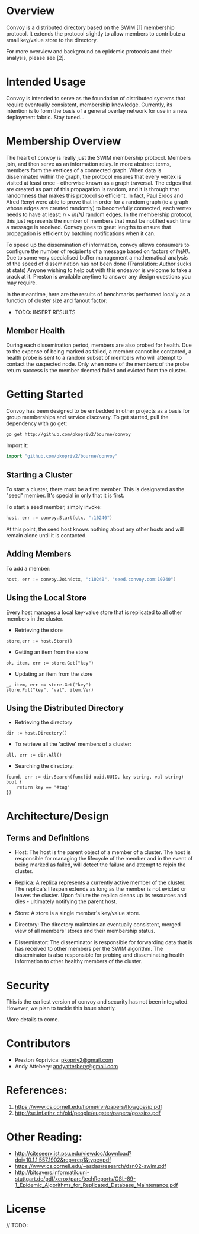 # Overview

Convoy is a distributed directory based on the SWIM [1] membership protocol.  It extends the protocol slightly to allow members to contribute a small key/value store to the directory.

For more overview and background on epidemic protocols and their analysis, please see [2].

# Intended Usage

Convoy is intended to serve as the foundation of distributed systems that require eventually consistent, membership knowledge.  Currently, its intention is to form the basis of a general overlay network for use in a new deployment fabric.  Stay tuned... 

# Membership Overview

The heart of convoy is really just the SWIM membership protocol.  Members join, and then serve as an information relay.  In more abstract terms, members form the vertices of a connected graph.  When data is disseminated within the graph, the protocol ensures that every vertex is visited at least once - otherwise known as a graph traversal.  The edges that are created as part of this propagation is random, and it is through that randomness that makes this protocol so efficient. In fact, Paul Erdos and Alred Renyi were able to prove that in order for a random graph (ie a graph whose edges are created randomly) to becomefully connected, each vertex needs to have at least:  *n ~ ln(N)* random edges.  In the membership protocol, this just represents the number of members that must be notified each time a message is received.  Convoy goes to great lengths to ensure that propagation is efficient by batching notifications when it can.  


To speed up the dissemination of information, convoy allows consumers to configure the number of recipients of a message based on factors of *ln(N)*.  Due to some very specialised buffer management a mathematical analysis of the speed of dissemination has not been done (Translation: Author sucks at stats)  Anyone wishing to help out with this endeavor is welcome to take a crack at it.  Preston is available anytime to answer any design questions you may require.  

In the meantime, here are the results of benchmarks performed locally as a function of cluster size and fanout factor: 

* TODO: INSERT RESULTS

## Member Health 

During each dissemination period, members are also probed for health.  Due to the expense of being marked as failed, a member cannot be contacted, a health probe is sent to a random subset of members who will attempt to contact the suspected node.  Only when none of the members of the probe return success is the member deemed failed and evicted from the cluster.

# Getting Started

Convoy has been designed to be embedded in other projects as a basis for group memberships and service discovery.  To get started, pull the dependency with go get:

```sh
go get http://github.com/pkopriv2/bourne/convoy
```

Import it:

```go
import "github.com/pkopriv2/bourne/convoy"
```

## Starting a Cluster

To start a cluster, there must be a first member.  This is designated as the "seed" member.
It's special in only that it is first.

To start a seed member, simply invoke:

```go
host, err := convoy.Start(ctx, ":10240")
```

At this point, the seed host knows nothing about any other hosts and will remain alone until
it is contacted.


## Adding Members

To add a member:

```go
host, err := convoy.Join(ctx, ":10240", "seed.convoy.com:10240")
```

## Using the Local Store

Every host manages a local key-value store that is replicated to all other members in the cluster.


* Retrieving the store
```
store,err := host.Store()
```

* Getting an item from the store

```
ok, item, err := store.Get("key")
```

* Updating an item from the store

```
_, item, err := store.Get("key")
store.Put("key", "val", item.Ver)
```

## Using the Distributed Directory

* Retrieving the directory
```
dir := host.Directory()
```

* To retrieve all the 'active' members of a cluster:
```
all, err := dir.All()
```

* Searching the directory:
```
found, err := dir.Search(func(id uuid.UUID, key string, val string) bool {
    return key == "#tag"
})
```

# Architecture/Design

## Terms and Definitions

* Host: The host is the parent object of a member of a cluster.  The host is responsible
for managing the lifecycle of the member and in the event of being marked as failed, will
detect the failure and attempt to rejoin the cluster.

* Replica: A replica represents a currently active member of the cluster.  The replica's
lifespan extends as long as the member is not evicted or leaves the cluster.  Upon failure
the replica cleans up its resources and dies - ultimately notifying the parent host.

* Store: A store is a single member's key/value store.

* Directory: The directory maintains an eventually consistent, merged view of all members'
stores and their membership status.

* Disseminator: The disseminator is responsible for forwarding data that is has received
to other members per the SWIM algorithm.  The disseminator is also responsible for 
probing and disseminating health information to other healthy members of the cluster.

# Security

This is the earliest version of convoy and security has not been integrated.  However, 
we plan to tackle this issue shortly.  

More details to come.

# Contributors

* Preston Koprivica: pkopriv2@gmail.com
* Andy Attebery: andyatterbery@gmail.com

# References:

1. https://www.cs.cornell.edu/home/rvr/papers/flowgossip.pdf
2. http://se.inf.ethz.ch/old/people/eugster/papers/gossips.pdf

# Other Reading:

 * http://citeseerx.ist.psu.edu/viewdoc/download?doi=10.1.1.557.1902&rep=rep1&type=pdf
 * https://www.cs.cornell.edu/~asdas/research/dsn02-swim.pdf
 * http://bitsavers.informatik.uni-stuttgart.de/pdf/xerox/parc/techReports/CSL-89-1_Epidemic_Algorithms_for_Replicated_Database_Maintenance.pdf

# License

// TODO: 

